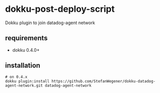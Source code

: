 # dokku-post-deploy-script

Dokku plugin to join datadog-agent network

## requirements

- dokku 0.4.0+

## installation

```shell
# on 0.4.x
dokku plugin:install https://github.com/StefanWegener/dokku-datadog-agent-network.git datadog-agent-network
```